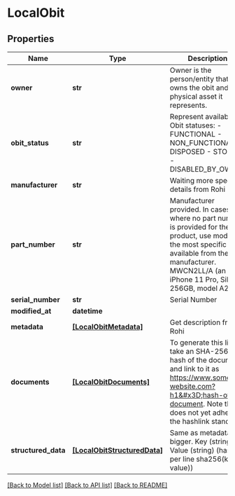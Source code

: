 # LocalObit


## Properties
Name | Type | Description | Notes
------------ | ------------- | ------------- | -------------
**owner** | **str** | Owner is the person/entity that owns the obit and the physical asset it represents. | 
**obit_status** | **str** | Represent available Obit statuses:   - FUNCTIONAL   - NON_FUNCTIONAL   - DISPOSED   - STOLEN   - DISABLED_BY_OWNER  | 
**manufacturer** | **str** | Waiting more specific details from Rohi | 
**part_number** | **str** | Manufacturer provided. In cases where no part number is provided for the product, use model, or the most specific ID available from the manufacturer. MWCN2LL/A (an iPhone 11 Pro, Silver, 256GB, model A2160) | 
**serial_number** | **str** | Serial Number | 
**modified_at** | **datetime** |  | 
**metadata** | [**[LocalObitMetadata]**](LocalObitMetadata.md) | Get description from Rohi | [optional] 
**documents** | [**[LocalObitDocuments]**](LocalObitDocuments.md) | To generate this link, take an SHA-256 hash of the document, and link to it as https://www.some-website.com?h1&#x3D;hash-of-document. Note this does not yet adhere to the hashlink standard.  | [optional] 
**structured_data** | [**[LocalObitStructuredData]**](LocalObitStructuredData.md) | Same as metadata but bigger. Key (string) &#x3D;&gt; Value (string) (hash per line sha256(key + value)) | [optional] 

[[Back to Model list]](../README.md#documentation-for-models) [[Back to API list]](../README.md#documentation-for-api-endpoints) [[Back to README]](../README.md)



